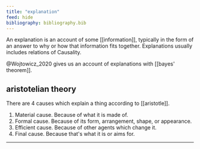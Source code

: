 ```yaml
---
title: "explanation"
feed: hide
bibliography: bibliography.bib
---
```


An explanation is an account of some [[information]], typically in the form of an answer to why or how that information fits together. Explanations usually includes relations of Causality. 

@Wojtowicz_2020 gives us an account of explanations with [[bayes' theorem]].

## aristotelian theory
There are 4 causes which explain a thing according to [[aristotle]].

1. Material cause. Because of what it is made of. 
2. Formal cause. Because of its form, arrangement, shape, or appearance.
3. Efficient cause. Because of other agents which change it.
4. Final cause. Because that's what it is or aims for.

---